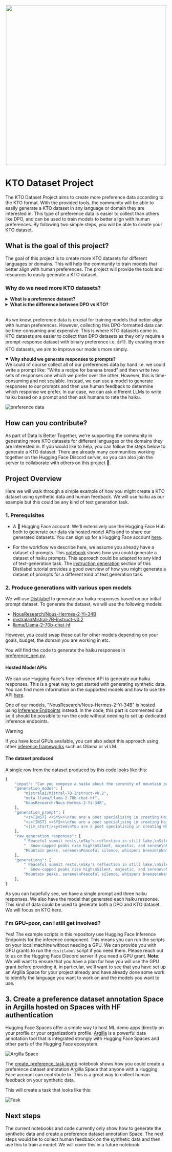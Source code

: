 <p align="center">
  <img src="assets/b822ac33-a10e-4da7-a36a-682b96d1fe0e.webp" width="500px"/>
</p>

# KTO Dataset Project

The KTO Dataset Project aims to create more preference data according to the KTO format. With the provided tools, the community will be able to easily generate a KTO dataset in any language or domain they are interested in. This type of preference data is easier to collect than others like DPO, and can be used to train models to better align with human preferences. By following two simple steps, you will be able to create your KTO dataset.

## What is the goal of this project?

The goal of this project is to create more KTO datasets for different languages or domains. This will help the community to train models that better align with human preferences. The project will provide the tools and resources to easily generate a KTO dataset.

### Why do we need more KTO datasets?

<details>
<summary><strong>What is a preference dataset?</strong></summary>

Preference tuning is a step often performed when creating a chat/instruction following model with the goal of more closely aligning the model's outputs with the "human preferences" (or more accurately one set of human preferences). Often this is done through some form of reinforcement learning. Increasingly instead of having a separate reward model, we can use a preference dataset to directly train the model. Two prominent approaches to this are:

- Direct Preference Optimization (DPO)
- Kahneman-Tversky Optimisation (KTO)

We won't dive into all of the technical details here but instead focus on what the data for both of these approaches look like. The overall steps are something like this:

- Have some prompts
- Generate responses to these prompts
- Rank/rate the responses to the prompts

We'll use the example of haiku here but this could be any kind of text generation task.
</details>

<details>
<summary><strong>What is the difference between DPO vs KTO?</strong></summary>

Whilst both DPO and KTO are methods for preference tuning (and sound like things that would be shouted at the end of a street fighter level), they differ in the kinds of data they require. DPO requires a preference dataset where we have two sets of responses with one "chosen" and one "rejected". We can take a look at a screenshot from a dataset server of a DPO dataset below:

![Dataset Server](assets/viewer.png)

As you can see, we have one column containing "chosen" responses and another containing "rejected" responses. This is the kind of data we would need for DPO. How would we collect this data once we have our candidate haiku responses? If we want to stick to using human feedback rather than a judge LM we would need to indicate their preferences between different haiku.

There are different ways we could do this. We could ask humans to rate the haiku on a scale of 1-5, we could ask them to pick their favorite haiku from a set of 5, we could ask them to rank the haiku from best to worst etc. One disadvantage of DPO is that generating this kind of data from humans is quite cognitively demanding. It can be hard to compare two things and say which one is better and even with an optimized interface, it can be quite time-consuming. This is where KTO can provide an alternative.

In contrast to DPO, KTO doesn't require two candidate responses i.e. "chosen" and "rejected". Instead, it can rely on a simple binary preference i.e. 👍👎. This is arguably much easier for an annotator to create.
</details><br>

As we know, preference data is crucial for training models that better align with human preferences. However, collecting this DPO-formatted data can be time-consuming and expensive. This is where KTO datasets come in. KTO datasets are easier to collect than DPO datasets as they only require a prompt-response dataset with binary preference i.e. 👍👎. By creating more KTO datasets, we aim to improve our models more simply.

<details open>
<summary><strong>Why should we generate responses to prompts?</strong></summary>
We could of course collect all of our preferences data by hand i.e. we could write a prompt like: "Write a recipe for banana bread" and then write two sets of responses one which we prefer over the other. However, this is time-consuming and not scalable. Instead, we can use a model to generate responses to our prompts and then use human feedback to determine which response we prefer. In our case, we can ask different LLMs to write haiku based on a prompt and then ask humans to rate the haiku.

![preference data](assets/dpo.png)
</details>

## How can you contribute?

As part of Data Is Better Together, we're supporting the community in generating more KTO datasets for different languages or the domains they are interested in. If you would like to help, you can follow the steps below to generate a KTO dataset. There are already many communities working together on the Hugging Face Discord server, so you can also join the server to collaborate with others on this project 🤗.

## Project Overview

Here we will walk through a simple example of how you might create a KTO dataset using synthetic data and human feedback. We will use haiku as our example but this could be any kind of text generation task. 

### 1. Prerequisites

* A 🤗 Hugging Face account: We'll extensively use the Hugging Face Hub both to generate our data via hosted model APIs and to share our generated datasets. You can sign up for a Hugging Face account [here](https://huggingface.co/join).

* For the workflow we describe here, we assume you already have a dataset of prompts. This [notebook](https://github.com/davanstrien/haiku-dpo/blob/main/01_generate_haiku_prompts.ipynb) shows how you could generate a dataset of haiku prompts. This approach could be adapted to any kind of text-generation task. The [instruction generation](https://distilabel.argilla.io/latest/tutorials/create-a-math-preference-dataset/#instruction-generation) section of this Distilabel tutorial provides a good overview of how you might generate a dataset of prompts for a different kind of text generation task.

### 2. Produce generations with various open models

We will use [Distilabel](https://github.com/argilla-io/distilabel) to generate our haiku responses based on our initial prompt dataset. To generate the dataset, we will use the following models:

- [NousResearch/Nous-Hermes-2-Yi-34B](https://huggingface.co/NousResearch/Nous-Hermes-2-Yi-34B)
- [mistralai/Mistral-7B-Instruct-v0.2](https://huggingface.co/mistralai/Mistral-7B-Instruct-v0.2)
- [llama/Llama-2-70b-chat-hf](https://huggingface.co/llama/Llama-2-70b-chat-hf)

However, you could swap these out for other models depending on your goals, budget, the domain you are working in etc.

You will find the code to generate the haiku responses in [preference_gen.py](preference_gen.py).

#### Hosted Model APIs

We can use Hugging Face's free inference API to generate our haiku responses. This is a great way to get started with generating synthetic data. You can find more information on the supported models and how to use the API [here](https://huggingface.co/blog/inference-pro#supported-models).

One of our models, "NousResearch/Nous-Hermes-2-Yi-34B" is hosted using [Inference Endpoints](https://huggingface.co/inference-endpoints/dedicated) instead. In the code, this part is commented out so it should be possible to run the code without needing to set up dedicated inference endpoints.

> [!WARNING]
> If you have local GPUs available, you can also adapt this approach using other [inference frameworks](https://distilabel.argilla.io/latest/components-gallery/llms/) such as Ollama or vLLM.

#### The dataset produced

A single row from the dataset produced by this code looks like this:

```python
{
    "input": "Can you compose a haiku about the serenity of mountain peaks?",
    "generation_model": [
        "mistralai/Mistral-7B-Instruct-v0.2",
        "meta-llama/Llama-2-70b-chat-hf",
        "NousResearch/Nous-Hermes-2-Yi-34B",
    ],
    "generation_prompt": [
        "<s>[INST] <<SYS>>\nYou are a poet specialising in creating Haiku. \nYour haiku consist of three lines, with five syllables in the first line, seven in the second, and five in the third.\nBeyond being technically correct, your haiku should also be beautiful and meaningful. \nYou respond only with a haiku. You do not add anything else to your responses. \n\n<</SYS>>\n\nCan you compose a haiku about the serenity of mountain peaks? [/INST]",
        "<s>[INST] <<SYS>>\nYou are a poet specialising in creating Haiku. \nYour haiku consist of three lines, with five syllables in the first line, seven in the second, and five in the third.\nBeyond being technically correct, your haiku should also be beautiful and meaningful. \nYou respond only with a haiku. You do not add anything else to your responses. \n\n<</SYS>>\n\nCan you compose a haiku about the serenity of mountain peaks? [/INST]",
        "<|im_start|>system\nYou are a poet specialising in creating Haiku. \nYour haiku consist of three lines, with five syllables in the first line, seven in the second, and five in the third.\nBeyond being technically correct, your haiku should also be beautiful and meaningful. \nYou respond only with a haiku. You do not add anything else to your responses. \n\n<|im_end|>\n<|im_start|>user\nCan you compose a haiku about the serenity of mountain peaks?<|im_end|>\n<|im_start|>assistant\n",
    ],
    "raw_generation_responses": [
        " Peaceful summit rests,\nSky's reflection in still lake,\nSilence whispers on.",
        "  Snow-capped peaks rise high\nSilent, majestic, and serene\nNature's peaceful throne",
        "Mountain peaks, serene\nPeaceful silence, whispers breeze\nNature's tranquil song",
    ],
    "generations": [
        " Peaceful summit rests,\nSky's reflection in still lake,\nSilence whispers on.",
        "  Snow-capped peaks rise high\nSilent, majestic, and serene\nNature's peaceful throne",
        "Mountain peaks, serene\nPeaceful silence, whispers breeze\nNature's tranquil song",
    ],
}
```

As you can hopefully see, we have a single prompt and three haiku responses. We also have the model that generated each haiku response. This kind of data could be used to generate both a DPO and KTO dataset. We will focus on KTO here.

### I'm GPU-poor, can I still get involved?

Yes! The example scripts in this repository use Hugging Face Inference Endpoints for the inference component. This means you can run the scripts on your local machine without needing a GPU. We can provide you with GPU grants to run the `distilabel` script if you need them. Please reach out to us on the Hugging Face Discord server if you need a GPU grant. **Note**: We will want to ensure that you have a plan for how you will use the GPU grant before providing it, in particular, we'll want to see that you have set up an Argilla Space for your project already and have already done some work to identify the language you want to work on and the models you want to use.

## 3. Create a preference dataset annotation Space in Argilla hosted on Spaces with HF authentication

Hugging Face Spaces offer a simple way to host ML demo apps directly on your profile or your organization’s profile. [Argilla](https://argilla.io/) is a powerful data annotation tool that is integrated strongly with Hugging Face Spaces and other parts of the Hugging Face ecosystem. 

![Argilla Space](assets/space.png)

The [create_preference_task.ipynb](01_create_preference_task.ipynb) notebook shows how you could create a preference dataset annotation Argilla Space that anyone with a Hugging Face account can contribute to. This is a great way to collect human feedback on your synthetic data.

This will create a task that looks like this:

![Task](assets/task.png)

## Next steps

The current notebooks and code currently only show how to generate the synthetic data and create a preference dataset annotation Space. The next steps would be to collect human feedback on the synthetic data and then use this to train a model. We will cover this in a future notebook.